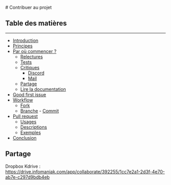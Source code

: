 # Contribuer au projet

## Table des matières

---

- [Introduction](#introduction)
- [Principes](#principes)
- [Par où commencer ?](#par-où-commencer-?)
  - [Relectures](#relectures)
  - [Tests](#tests)
  - [Critiques](#critiques)
    - [Discord](#discord)
    - [Mail](#mail)
  - [Partage](#partage)
  - [Lire la documentation](#lire-la-documentation)
 - [Good first issue](#good-first-issue)
- [Workflow](#workflow)
  - [Fork](#fork)
  - [Branche](#branche)
  - [Commit](#commit)
- [Pull request](#pull-request)
  - [Usages](#usages)
  - [Descriptions](#descriptions)
  - [Exemples](#exemples)
- [Conclusion](#conclusion)


## Partage 

Dropbox Kdrive : https://drive.infomaniak.com/app/collaborate/392255/1cc7e2a1-2d3f-4e70-ab7e-c297d9bdb4eb
